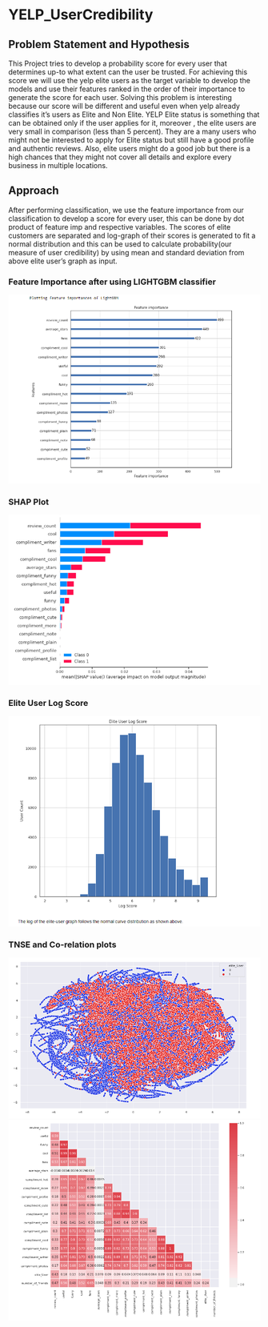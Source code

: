 # YELP_UserCredibility

## Problem Statement and Hypothesis
This Project tries to develop a probability score for every user that determines up-to what extent can the user
be trusted. For achieving this score we will use the yelp elite users as the target variable to develop the models and use
their features ranked in the order of their importance to generate the score for each user.
Solving this problem is interesting because our score will be different and useful even when yelp already classifies
it’s users as Elite and Non Elite. YELP Elite status is something that can be obtained only if the user applies for it,
moreover , the elite users are very small in comparison (less than 5 percent). They are a many users who might not be
interested to apply for Elite status but still have a good profile and authentic reviews. Also, elite users might do a good
job but there is a high chances that they might not cover all details and explore every business in multiple locations.

## Approach
After performing classification, we use the feature importance from our classification to develop a score for every user,
this can be done by dot product of feature imp and respective variables. The scores of elite customers are separated
and log-graph of their scores is generated to fit a normal distribution and this can be used to calculate probability(our
measure of user credibility) by using mean and standard deviation from above elite user’s graph as input.

### Feature Importance after using LIGHTGBM classifier
![](images/Image3.png)

### SHAP Plot
![](images/Image4.png)

### Elite User Log Score
![](images/Image5.png)


### TNSE and Co-relation plots
![](images/Image2.png)
![](images/Image1.png)
